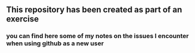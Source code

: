 ## This repository has been created as part of an exercise
### you can find here some of my notes on the issues I encounter when using github as a new user
